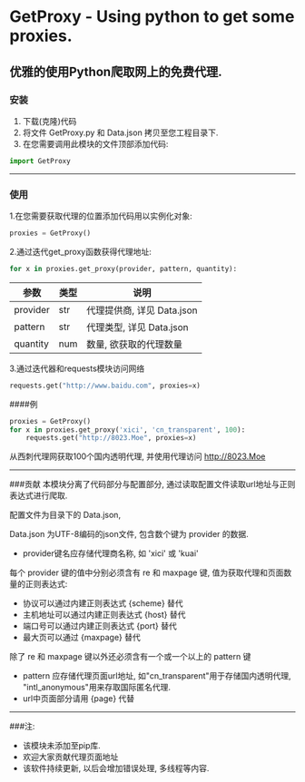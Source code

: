 # GetProxy - Using python to get some proxies.
## 优雅的使用Python爬取网上的免费代理. 

### 安装
1. 下载(克隆)代码
2. 将文件 GetProxy.py 和 Data.json 拷贝至您工程目录下.
3. 在您需要调用此模块的文件顶部添加代码:
```python
import GetProxy
```

---
### 使用
1.在您需要获取代理的位置添加代码用以实例化对象:
```python
proxies = GetProxy()
```
2.通过迭代get_proxy函数获得代理地址:
```python
for x in proxies.get_proxy(provider, pattern, quantity):
```
|   参数   |   类型   |           说明           |
|----------|----------|--------------------------|
| provider |   str   |代理提供商, 详见 Data.json |
| pattern  |   str   |代理类型, 详见 Data.json |
| quantity |   num   |数量, 欲获取的代理数量 |
3.通过迭代器和requests模块访问网络
```python
requests.get("http://www.baidu.com", proxies=x)
```
####例
```python
proxies = GetProxy()
for x in proxies.get_proxy('xici', 'cn_transparent', 100):
	requests.get("http://8023.Moe", proxies=x)
```
从西刺代理网获取100个国内透明代理, 并使用代理访问 http://8023.Moe

---
###贡献
本模块分离了代码部分与配置部分, 通过读取配置文件读取url地址与正则表达式进行爬取.

配置文件为目录下的 Data.json,

Data.json 为UTF-8编码的json文件, 包含数个键为 provider 的数据.
- provider键名应存储代理商名称, 如 'xici' 或 'kuai'

每个 provider 键的值中分别必须含有 re 和 maxpage 键, 值为获取代理和页面数量的正则表达式:
- 协议可以通过内建正则表达式 {scheme} 替代
- 主机地址可以通过内建正则表达式 {host} 替代
- 端口号可以通过内建正则表达式 {port} 替代
- 最大页可以通过 {maxpage} 替代

除了 re 和 maxpage 键以外还必须含有一个或一个以上的 pattern 键
- pattern 应存储代理页面url地址, 
如"cn_transparent"用于存储国内透明代理, "intl_anonymous"用来存取国际匿名代理.
- url中页面部分请用 {page} 代替

---
###注:
- 该模块未添加至pip库.
- 欢迎大家贡献代理页面地址
- 该软件持续更新, 以后会增加错误处理, 多线程等内容.
